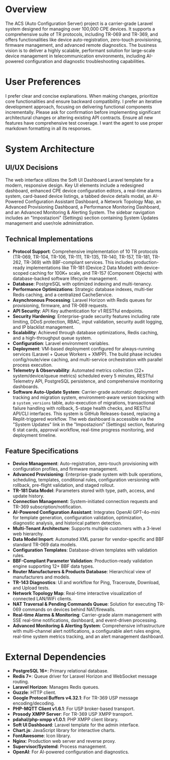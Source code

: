 # Overview
The ACS (Auto Configuration Server) project is a carrier-grade Laravel system designed for managing over 100,000 CPE devices. It supports a comprehensive suite of TR protocols, including TR-069 and TR-369, and offers functionalities like device auto-registration, zero-touch provisioning, firmware management, and advanced remote diagnostics. The business vision is to deliver a highly scalable, performant solution for large-scale device management in telecommunication environments, including AI-powered configuration and diagnostic troubleshooting capabilities.

# User Preferences
I prefer clear and concise explanations. When making changes, prioritize core functionalities and ensure backward compatibility. I prefer an iterative development approach, focusing on delivering functional components incrementally. Please ask for confirmation before implementing significant architectural changes or altering existing API contracts. Ensure all new features have comprehensive test coverage. I want the agent to use proper markdown formatting in all its responses.

# System Architecture

## UI/UX Decisions
The web interface utilizes the Soft UI Dashboard Laravel template for a modern, responsive design. Key UI elements include a redesigned dashboard, enhanced CPE device configuration editors, a real-time alarms system, card-based device listings, a tabbed device details modal, an AI-Powered Configuration Assistant Dashboard, a Network Topology Map, an Advanced Provisioning Dashboard, a Performance Monitoring Dashboard, and an Advanced Monitoring & Alerting System. The sidebar navigation includes an "Impostazioni" (Settings) section containing System Updates management and user/role administration.

## Technical Implementations
- **Protocol Support**: Comprehensive implementation of 10 TR protocols (TR-069, TR-104, TR-106, TR-111, TR-135, TR-140, TR-157, TR-181, TR-262, TR-369) with BBF-compliant services. This includes production-ready implementations like TR-181 (Device:2 Data Model) with device-scoped caching for 100K+ scale, and TR-157 (Component Objects) with database-backed software lifecycle management.
- **Database**: PostgreSQL with optimized indexing and multi-tenancy.
- **Performance Optimizations**: Strategic database indexes, multi-tier Redis caching, and a centralized CacheService.
- **Asynchronous Processing**: Laravel Horizon with Redis queues for provisioning, firmware, and TR-069 requests.
- **API Security**: API Key authentication for v1 RESTful endpoints.
- **Security Hardening**: Enterprise-grade security features including rate limiting, DDoS protection, RBAC, input validation, security audit logging, and IP blacklist management.
- **Scalability**: Achieved through database optimizations, Redis caching, and a high-throughput queue system.
- **Configuration**: Laravel environment variables.
- **Deployment**: VM-based deployment configured for always-running services (Laravel + Queue Workers + XMPP). The build phase includes config/route/view caching, and multi-service orchestration with parallel process execution.
- **Telemetry & Observability**: Automated metrics collection (22+ system/device/queue metrics) scheduled every 5 minutes, RESTful Telemetry API, PostgreSQL persistence, and comprehensive monitoring dashboards.
- **Software Auto-Update System**: Carrier-grade automatic deployment tracking and migration system, environment-aware version tracking with a `system_versions` table, auto-execution of migrations, transactional failure handling with rollback, 5-stage health checks, and RESTful API/CLI interfaces. This system is GitHub Releases-based, replacing a Replit-triggered workflow. The web dashboard is accessible via the "System Updates" link in the "Impostazioni" (Settings) section, featuring 6 stat cards, approval workflow, real-time progress monitoring, and deployment timeline.

## Feature Specifications
- **Device Management**: Auto-registration, zero-touch provisioning with configuration profiles, and firmware management.
- **Advanced Provisioning**: Enterprise-grade system with bulk operations, scheduling, templates, conditional rules, configuration versioning with rollback, pre-flight validation, and staged rollout.
- **TR-181 Data Model**: Parameters stored with type, path, access, and update history.
- **Connection Management**: System-initiated connection requests and TR-369 subscription/notification.
- **AI-Powered Configuration Assistant**: Integrates OpenAI GPT-4o-mini for template generation, configuration validation, optimization, diagnostic analysis, and historical pattern detection.
- **Multi-Tenant Architecture**: Supports multiple customers with a 3-level web hierarchy.
- **Data Model Import**: Automated XML parser for vendor-specific and BBF standard TR-069 data models.
- **Configuration Templates**: Database-driven templates with validation rules.
- **BBF-Compliant Parameter Validation**: Production-ready validation engine supporting 12+ BBF data types.
- **Router Manufacturers & Products Database**: Hierarchical view of manufacturers and models.
- **TR-143 Diagnostics**: UI and workflow for Ping, Traceroute, Download, and Upload tests.
- **Network Topology Map**: Real-time interactive visualization of connected LAN/WiFi clients.
- **NAT Traversal & Pending Commands Queue**: Solution for executing TR-069 commands on devices behind NAT/firewalls.
- **Real-time Alarms & Monitoring**: Carrier-grade alarm management with SSE real-time notifications, dashboard, and event-driven processing.
- **Advanced Monitoring & Alerting System**: Comprehensive infrastructure with multi-channel alert notifications, a configurable alert rules engine, real-time system metrics tracking, and an alert management dashboard.

# External Dependencies
- **PostgreSQL 16+**: Primary relational database.
- **Redis 7+**: Queue driver for Laravel Horizon and WebSocket message routing.
- **Laravel Horizon**: Manages Redis queues.
- **Guzzle**: HTTP client.
- **Google Protocol Buffers v4.32.1**: For TR-369 USP message encoding/decoding.
- **PHP-MQTT Client v1.6.1**: For USP broker-based transport.
- **Prosody XMPP Server**: For TR-369 USP XMPP transport.
- **pdahal/php-xmpp v1.0.1**: PHP XMPP client library.
- **Soft UI Dashboard**: Laravel template for the admin interface.
- **Chart.js**: JavaScript library for interactive charts.
- **FontAwesome**: Icon library.
- **Nginx**: Production web server and reverse proxy.
- **Supervisor/Systemd**: Process management.
- **OpenAI**: For AI-powered configuration and diagnostics.
